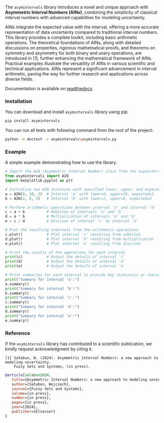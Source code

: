 The `asymintervals` library introduces a novel and unique approach with **Asymmetric Interval Numbers (AINs)**, combining the simplicity of classical interval numbers with advanced capabilities for modeling uncertainty.

AINs integrate the expected value with the interval, offering a more accurate representation of data uncertainty compared to traditional interval numbers. This library provides a complete toolkit, including basic arithmetic operations. The theoretical foundations of AINs, along with detailed discussions on properties, rigorous mathematical proofs, and theorems on symmetry and asymmetry for both binary and unary operations, are introduced in [1], further enhancing the mathematical framework of AINs. Practical examples illustrate the versatility of AINs in various scientific and technical applications. AINs represent a significant advancement in interval arithmetic, paving the way for further research and applications across diverse fields.

Documentation is avaliable on [readthedocs](https://asymintervals.readthedocs.io/en/latest/).


### Installation

You can download and install `asymintervals` library using pip:

```Bash
pip install asymintervals
```

You can run all tests with following command from the root of the project:

```Bash
python -m doctest -v asymintervals\asymintervals.py
```

### Example

A simple example demonstrating how to use the library.

```python
# Import the AIN (Asymmetric Interval Number) class from the asymintervals module
from asymintervals import AIN  
import matplotlib.pyplot as plt

# Initialize two AIN instances with specified lower, upper, and expected values
a = AIN(0, 10, 2)  # Interval 'a' with lower=0, upper=10, expected=2
b = AIN(2, 8, 3)   # Interval 'b' with lower=2, upper=8, expected=3

# Perform arithmetic operations between interval 'a' and interval 'b'
c = a + b          # Addition of intervals 'a' and 'b'
d = a * b          # Multiplication of intervals 'a' and 'b'
e = c / d          # Division of interval 'c' by interval 'd'

# Plot the resulting intervals from the arithmetic operations
c.plot()           # Plot interval 'c' resulting from addition
d.plot()           # Plot interval 'd' resulting from multiplication
e.plot()           # Plot interval 'e' resulting from division

# Print the results of the operations for each interval
print(c)           # Output the details of interval 'c'
print(d)           # Output the details of interval 'd'
print(e)           # Output the details of interval 'e'

# Print summaries for each interval to provide key statistics or characteristics
print("Summary for interval 'a':")
a.summary()
print("Summary for interval 'b':")
b.summary()
print("Summary for interval 'c':")
c.summary()
print("Summary for interval 'd':")
d.summary()
print("Summary for interval 'e':")
e.summary()
```


### Reference

If the `asymintervals` library has contributed to a scientific publication, we kindly request acknowledgment by citing it.

```plaintext
[1] Sałabun, W. (2024). Asymmetric Interval Numbers: a new approach to modeling uncertainty.
    Fuzzy Sets and Systems, (in press).
```

```bibtex
@article{salabun2024,
   title={Asymmetric Interval Numbers: a new approach to modeling uncertainty},
   author={Sałabun, Wojciech},
   journal={Fuzzy Sets and Systems},
   volume={in press},
   number={in press},
   pages={in press},
   year={2024},
   publisher={Elsevier}
}
```


